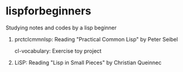 # lispforbeginners
Studying notes and codes by a lisp beginner

1) prctclcmmnlsp: Reading "Practical Common Lisp" by Peter Seibel

      cl-vocabulary: Exercise toy project

2) LiSP: Reading "Lisp in Small Pieces" by Christian Queinnec
